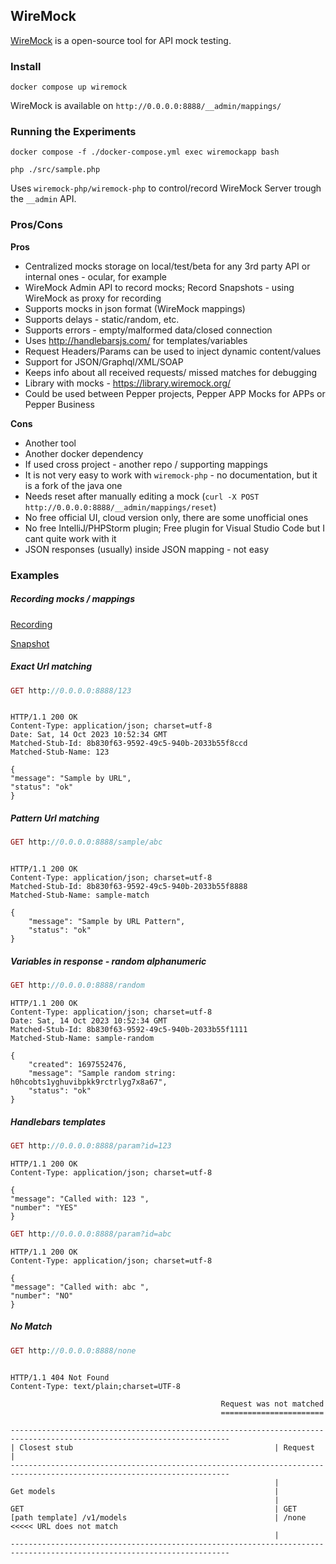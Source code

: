 ## WireMock

[WireMock](https://wiremock.org/docs/overview/) is a open-source tool for API mock testing.

### Install

`docker compose up wiremock`

WireMock is available on `http://0.0.0.0:8888/__admin/mappings/`

### Running the Experiments

`docker compose -f ./docker-compose.yml exec wiremockapp bash`

`php ./src/sample.php`

Uses `wiremock-php/wiremock-php` to control/record WireMock Server trough the `__admin` API.

### Pros/Cons

**Pros**

- Centralized mocks storage on local/test/beta for any 3rd party API or internal ones - ocular, for example
- WireMock Admin API to record mocks; Record Snapshots - using WireMock as proxy for recording
- Supports mocks in json format (WireMock mappings)
- Supports delays - static/random, etc.
- Supports errors - empty/malformed data/closed connection
- Uses http://handlebarsjs.com/ for templates/variables
- Request Headers/Params can be used to inject dynamic content/values
- Support for JSON/Graphql/XML/SOAP
- Keeps info about all received requests/ missed matches for debugging
- Library with mocks - https://library.wiremock.org/
- Could be used between Pepper projects, Pepper APP Mocks for APPs or Pepper Business

**Cons**

- Another tool
- Another docker dependency
- If used cross project - another repo / supporting mappings
- It is not very easy to work with `wiremock-php` - no documentation, but it is a fork of the java one
- Needs reset after manually editing a mock (`curl -X POST http://0.0.0.0:8888/__admin/mappings/reset`)
- No free official UI, cloud version only, there are some unofficial ones
- No free IntelliJ/PHPStorm plugin; Free plugin for Visual Studio Code but I cant quite work with it
- JSON responses (usually) inside JSON mapping - not easy

### Examples

##### Recording mocks / mappings

[Recording](./src/record/recording.php)

[Snapshot](./src/record/snapshot_post.php)

##### Exact Url matching

```php
GET http://0.0.0.0:8888/123
```

```http request

HTTP/1.1 200 OK
Content-Type: application/json; charset=utf-8
Date: Sat, 14 Oct 2023 10:52:34 GMT
Matched-Stub-Id: 8b830f63-9592-49c5-940b-2033b55f8ccd
Matched-Stub-Name: 123

{
"message": "Sample by URL",
"status": "ok"
}
```

##### Pattern Url matching

```php
GET http://0.0.0.0:8888/sample/abc
```

```http request

HTTP/1.1 200 OK
Content-Type: application/json; charset=utf-8
Matched-Stub-Id: 8b830f63-9592-49c5-940b-2033b55f8888
Matched-Stub-Name: sample-match

{
    "message": "Sample by URL Pattern",
    "status": "ok"
}
```

##### Variables in response - random alphanumeric

```php
GET http://0.0.0.0:8888/random
```

```http request
HTTP/1.1 200 OK
Content-Type: application/json; charset=utf-8
Date: Sat, 14 Oct 2023 10:52:34 GMT
Matched-Stub-Id: 8b830f63-9592-49c5-940b-2033b55f1111
Matched-Stub-Name: sample-random

{
    "created": 1697552476,
    "message": "Sample random string: h0hcobts1yghuvibpkk9rctrlyg7x8a67",
    "status": "ok"
}

```

##### Handlebars templates

```php
GET http://0.0.0.0:8888/param?id=123
```

```http request
HTTP/1.1 200 OK
Content-Type: application/json; charset=utf-8

{
"message": "Called with: 123 ",
"number": "YES"
}
```

```php
GET http://0.0.0.0:8888/param?id=abc
```

```http request
HTTP/1.1 200 OK
Content-Type: application/json; charset=utf-8

{
"message": "Called with: abc ",
"number": "NO"
}
```

##### No Match

```php
GET http://0.0.0.0:8888/none
```

```http request

HTTP/1.1 404 Not Found
Content-Type: text/plain;charset=UTF-8

                                               Request was not matched
                                               =======================

-----------------------------------------------------------------------------------------------------------------------
| Closest stub                                             | Request                                                  |
-----------------------------------------------------------------------------------------------------------------------
                                                           |
Get models                                                 |
                                                           |
GET                                                        | GET
[path template] /v1/models                                 | /none                        <<<<< URL does not match
                                                           |
-----------------------------------------------------------------------------------------------------------------------

```
